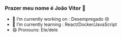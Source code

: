 ### Prazer meu nome é João Vitor 👋

- 🔭 I’m currently working on : Desempregado 😢
- 🌱 I’m currently learning : React/Docker/JavaScript
- 😄 Pronouns: Ele/dele


